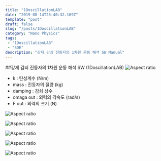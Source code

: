 ```yaml
---
title: "1DoscillationLAB"
date: "2019-08-14T23:40:32.169Z"
template: "post"
draft: false
slug: "/posts/1DoscillationLAB"
category: "Nano Physics"
tags: 
 - "1DoscillationLAB"
 - "SDE"
description: "강제 감쇠 진동자의 1차원 운동 해석 SW Manual"
---
```

##강제 감쇠 진동자의 1차원 운동 해석 SW (1DoscillationLAB)
![Aspect ratio](/media/POST/000039/0.jpg)

- k : 탄성계수 (N/m) 
- mass : 진동자의 질량 (kg) 
- damping : 감쇠 상수
- omaga out : 외력의 각속도 (rad/s) 
- F out : 외력의 크기 (N)

![Aspect ratio](/media/POST/000039/1.jpg)

![Aspect ratio](/media/POST/000039/2.jpg)

![Aspect ratio](/media/POST/000039/3.jpg)

![Aspect ratio](/media/POST/000039/4.jpg)

![Aspect ratio](/media/POST/000039/5.jpg)

